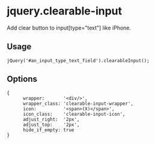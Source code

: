 jquery.clearable-input
=====================

Add clear button to input[type="text"] like iPhone.

Usage
-----------------------------

    jQuery('#an_input_type_text_field').clearableInput();

Options
-----------------------------

    {
          wrapper:       '<div/>',
          wrapper_class: 'clearable-input-wrapper',
          icon:          '<span>(X)</span>',
          icon_class:    'clearable-input-icon',
          adjust_right:  '2px',
          adjust_top:    '2px',
          hide_if_empty: true
    }
